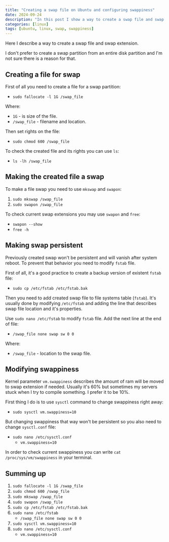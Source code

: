 ```yaml
---
title: "Creating a swap file on Ubuntu and configuring swappiness"
date: 2024-09-24
description: "In this post I show a way to create a swap file and swap extension"
categories: [linux]
tags: [ubuntu, linux, swap, swappiness]
---
```


Here I describe a way to create a swap file and swap extension.

I don't prefer to create a swap partition from an entire disk partition and I'm not sure there is a reason for that.

## Creating a file for swap
First of all you need to create a file for a swap partition:
* `sudo fallocate -l 1G /swap_file`

Where:
* `1G` - is size of the file.
* `/swap_file` - filename and location.

Then set rights on the file:
* `sudo chmod 600 /swap_file`

To check the created file and its rights you can use `ls`:
* `ls -lh /swap_file`

## Making the created file a swap
To make a file swap you need to use `mkswap` and `swapon`:
1. `sudo mkswap /swap_file`
2. `sudo swapon /swap_file`

To check current swap extensions you may use `swapon` and `free`:
* `swapon --show`
* `free -h`

## Making swap persistent
Previously created swap won't be persistent and will vanish after system reboot.
To prevent that behavior you need to modify `fstab` file.

First of all, it's a good practice to create a backup version of existent `fstab` file:
* `sudo cp /etc/fstab /etc/fstab.bak`

Then you need to add created swap file to file systems table (`fstab`).
It's usually done by modifying `/etc/fstab` and adding the line that describes swap file location and it's properties.

Use `sudo nano /etc/fstab` to modify `fstab` file.
Add the next line at the end of file:
* `/swap_file none swap sw 0 0`

Where:
* `/swap_file` - location to the swap file.

## Modifying swappiness
Kernel parameter `vm.swappiness` describes the amount of ram will be moved to swap extension if needed.
Usually it's 60% but sometimes my servers stuck when I try to compile something.
I prefer it to be 10%.

First thing I do is to use `sysctl` command to change swappiness right away:
* `sudo sysctl vm.swappiness=10`

But changing swappiness that way won't be persistent so you also need to change `sysctl.conf` file:
* `sudo nano /etc/sysctl.conf`
    * `vm.swappiness=10`

In order to check current swappiness you can write `cat /proc/sys/vm/swappiness` in your terminal.

## Summing up
1. `sudo fallocate -l 1G /swap_file`
2. `sudo chmod 600 /swap_file`
3. `sudo mkswap /swap_file`
4. `sudo swapon /swap_file`
5. `sudo cp /etc/fstab /etc/fstab.bak`
6. `sudo nano /etc/fstab`
    * `/swap_file none swap sw 0 0`
7. `sudo sysctl vm.swappiness=10`
8. `sudo nano /etc/sysctl.conf`
    * `vm.swappiness=10`
